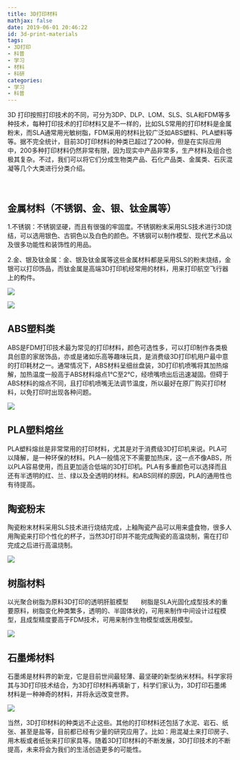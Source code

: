 ```yaml
---
title: 3D打印材料
mathjax: false
date: 2019-06-01 20:46:22
id: 3d-print-materials
tags:
- 3D打印
- 科普
- 学习
- 材料
- 科研
categories:
- 学习
- 科普
---
```


3D 打印按照打印技术的不同，可分为3DP、DLP、LOM、SLS、SLA和FDM等多种技术，每种打印技术的打印材料又是不一样的，比如SLS常用的打印材料是金属粉末，而SLA通常用光敏树脂，FDM采用的材料比较广泛如ABS塑料、PLA塑料等等。据不完全统计，目前3D打印材料的种类已超过了200种，但是在实际应用中，200多种打印材料仍然非常有限，因为现实中产品非常多，生产材料及组合也极其复杂。不过，我们可以将它们分成生物类产品、石化产品类、金属类、石灰混凝等几个大类进行分类介绍。

<!---more--->　　

## 金属材料（不锈钢、金、银、钛金属等）　　

1.不锈钢：不锈钢坚硬，而且有很强的牢固度。不锈钢粉末采用SLS技术进行3D烧结，可以选用银色、古铜色以及白色的颜色。不锈钢可以制作模型、现代艺术品以及很多功能性和装饰性的用品。　　

2.金、银及钛金属：金、银及钛金属等这些金属材料都是采用SLS的粉末烧结，金银可以打印饰品，而钛金属是高端3D打印机经常用的材料，用来打印航空飞行器上的构件。

![](https://zymin-1255632454.cos.ap-shanghai.myqcloud.com/0newblog/150528_140554_22473711.jpg)

![](https://zymin-1255632454.cos.ap-shanghai.myqcloud.com/0newblog/150528_140544_69721910.jpg)

## ABS塑料类　　

ABS是FDM打印技术最为常见的打印材料，颜色可选性多，可以打印制作各类极具创意的家居饰品，亦或是诸如乐高等趣味玩具，是消费级3D打印机用户最中意的打印耗材之一。通常情况下，ABS材料呈细丝盘装，3D打印机喷嘴将其加热熔解，加热温度一般高于ABS材料熔点1℃至2℃，经喷嘴喷出后迅速凝固。但碍于ABS材料的熔点不同，且打印机喷嘴无法调节温度，所以最好在原厂购买打印材料，以免打印时出现各种问题。　　

![](https://zymin-1255632454.cos.ap-shanghai.myqcloud.com/0newblog/150528_140535_74497539.jpg)

## PLA塑料熔丝　　

PLA塑料熔丝是非常常用的打印材料，尤其是对于消费级3D打印机来说。PLA可以降解，是一种环保的材料。PLA一般情况下不需要加热床，这一点不像ABS，所以PLA容易使用，而且更加适合低端的3D打印机。PLA有多重颜色可以选择而且还有半透明的红、兰、绿以及全透明的材料。和ABS同样的原因，PLA的通用性也有待提高。　　

## 陶瓷粉末　　

陶瓷粉末材料采用SLS技术进行烧结完成，上釉陶瓷产品可以用来盛食物，很多人用陶瓷来打印个性化的杯子，当然3D打印并不能完成陶瓷的高温烧制，需在打印完成之后进行高温烧制。　　

![](https://zymin-1255632454.cos.ap-shanghai.myqcloud.com/0newblog/150528_140547_55341834.jpg)

## 树脂材料

以光聚合树脂为原料3D打印的透明肝脏模型　　树脂是SLA光固化成型技术的重要原料，树脂变化种类繁多，透明的、半固体状的，可用来制作中间设计过程模型，且成型精度要高于FDM技术，可用来制作生物模型或医用模型。

![](https://zymin-1255632454.cos.ap-shanghai.myqcloud.com/0newblog/150528_140542_60566422.jpg)

## 石墨烯材料　　

石墨烯是材料界的新宠，它是目前世间最轻薄、最坚硬的新型纳米材料。科学家将其与3D打印技术结合，为3D打印材料再填新丁，科学们家认为，3D打印石墨烯材料是一种神奇的材料，并将永远改变世界。　

![](https://zymin-1255632454.cos.ap-shanghai.myqcloud.com/0newblog/150528_140523_28799204.jpg)

当然，3D打印材料的种类远不止这些。其他的打印材料还包括了水泥、岩石、纸张、甚至是盐等，目前都已经有少量的研究应用了。比如：用混凝土来打印房子、用木板或者纸张来打印家具等。随着3D打印材料的不断发展，3D打印技术的不断提高，未来将会为我们的生活创造更多的可能性。